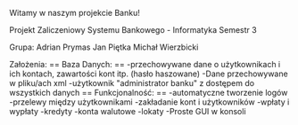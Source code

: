 Witamy w naszym projekcie Banku!

Projekt Zaliczeniowy Systemu Bankowego - Informatyka Semestr 3

Grupa:
Adrian Prymas
Jan Piętka
Michał Wierzbicki

Założenia:
== Baza Danych: ==
 -przechowywane dane o użytkownikach i ich kontach, zawartości kont itp. (hasło haszowane)
 -Dane przechowywane w pliku/ach xml
 -użytkownik "administrator banku" z dostępem do wszystkich danych
== Funkcjonalność: ==
 -automatyczne tworzenie logów
 -przelewy między użytkownikami
 -zakładanie kont i użytkowników
 -wpłaty i wypłaty
 -kredyty
 -konta walutowe
 -lokaty
 -Proste GUI w konsoli